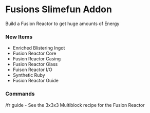 # Fusions Slimefun Addon

Build a Fusion Reactor to get huge amounts of Energy


### New Items

- Enriched Blistering Ingot
- Fusion Reactor Core
- Fusion Reactor Casing
- Fusion Reactor Glass
- Fuison Reactor I/O
- Synthetic Ruby
- Fusion Reactor Guide


### Commands

/fr guide - See the 3x3x3 Multiblock recipe for the Fusion Reactor
